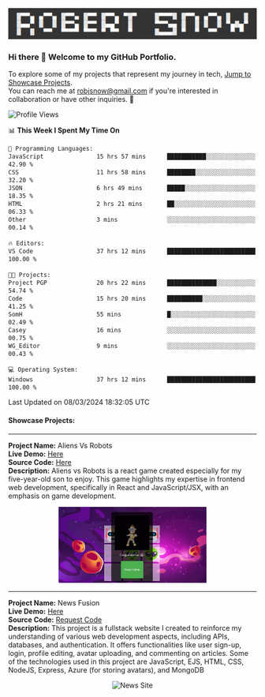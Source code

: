 <img alt="myname" src="assets/name.png" />

### Hi there 👋 Welcome to my GitHub Portfolio.
To explore some of my projects that represent my journey in tech, [Jump to Showcase Projects](#showcase-projects).  
You can reach me at robjsnow@gmail.com if you're interested in collaboration or have other inquiries.  :briefcase:



<!--START_SECTION:waka-->
![Profile Views](http://img.shields.io/badge/Profile%20Views-3-blue)

📊 **This Week I Spent My Time On** 

```text
💬 Programming Languages: 
JavaScript               15 hrs 57 mins      ███████████░░░░░░░░░░░░░░   42.90 % 
CSS                      11 hrs 58 mins      ████████░░░░░░░░░░░░░░░░░   32.20 % 
JSON                     6 hrs 49 mins       █████░░░░░░░░░░░░░░░░░░░░   18.35 % 
HTML                     2 hrs 21 mins       ██░░░░░░░░░░░░░░░░░░░░░░░   06.33 % 
Other                    3 mins              ░░░░░░░░░░░░░░░░░░░░░░░░░   00.14 % 

🔥 Editors: 
VS Code                  37 hrs 12 mins      █████████████████████████   100.00 % 

🐱‍💻 Projects: 
Project PGP              20 hrs 22 mins      ██████████████░░░░░░░░░░░   54.74 % 
Code                     15 hrs 20 mins      ██████████░░░░░░░░░░░░░░░   41.25 % 
SomH                     55 mins             █░░░░░░░░░░░░░░░░░░░░░░░░   02.49 % 
Casey                    16 mins             ░░░░░░░░░░░░░░░░░░░░░░░░░   00.75 % 
WG_Editor                9 mins              ░░░░░░░░░░░░░░░░░░░░░░░░░   00.43 % 

💻 Operating System: 
Windows                  37 hrs 12 mins      █████████████████████████   100.00 % 
```


 Last Updated on 08/03/2024 18:32:05 UTC
<!--END_SECTION:waka-->

<!--
**robjsnow/robjsnow** is a ✨ _special_ ✨ repository because its `README.md` (this file) appears on your GitHub profile.

Here are some ideas to get you started:

- 🔭 I’m currently working on ...
- 🌱 I’m currently learning ...
- 👯 I’m looking to collaborate on ...
- 🤔 I’m looking for help with ...
- 💬 Ask me about ...
- 📫 How to reach me: ...
- 😄 Pronouns: ...
- ⚡ Fun fact: ...
-->

#### Showcase Projects:

---

**Project Name:** Aliens Vs Robots  
**Live Demo:** [Here](https://yellow-water-02e94ce10.4.azurestaticapps.net/)  
**Source Code:** [Here](https://github.com/robjsnow/avr/)  
**Description:** Aliens vs Robots is a react game created especially for my five-year-old son to enjoy. This game highlights my expertise in frontend web development, specifically in React and JavaScript/JSX, with an emphasis on game development.  
<div align="center"><a href="https://yellow-water-02e94ce10.4.azurestaticapps.net/">
  <img src="https://github.com/robjsnow/avr/blob/main/screenshots/avrSS.jpg?raw=true" alt="Dancing Robot" width="300" />
</a></div>

---
**Project Name:**  News Fusion  
**Live Demo:**  [Here](https://newsfusion-3a88334147f8.herokuapp.com/)  
**Source Code:**  [Request Code](mailto:robjsnow@gmailcom)  
**Description:**  This project is a fullstack website I created to reinforce my understanding of various web development aspects, including APIs, databases, and authentication. It offers functionalities like user sign-up, login, profile editing, avatar uploading, and commenting on articles. Some of the technologies used in this project are JavaScript, EJS, HTML, CSS, NodeJS, Express, Azure (for storing avatars), and MongoDB
<div align="center"<a href="https://yellow-water-02e94ce10.4.azurestaticapps.net/">
  <img src="https://ashy-desert-0dbaf2a10.4.azurestaticapps.net/news1.jpeg" alt="News Site" width="300" />
</a></div>


